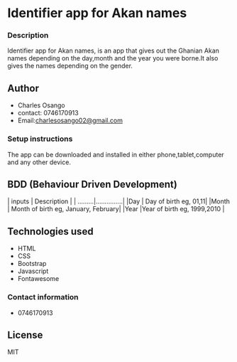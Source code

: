 # Identifier app for Akan names
### Description
Identifier app for Akan names, is an app that gives out the Ghanian Akan names depending on the day,month and the year you were borne.It also gives the names depending on the gender.
## Author
* Charles Osango
* contact: 0746170913
* Email:charlesosango02@gmail.com
### Setup instructions
The app can be downloaded and installed in either phone,tablet,computer and any other device.
## BDD (Behaviour Driven Development)
| inputs  | Description   |
| .........|...............|
|Day      | Day of birth eg, 01,11|
|Month    | Month of birth eg, January, February|
|Year     |Year of birth eg, 1999,2010  |

## Technologies used
* HTML
* CSS
* Bootstrap
* Javascript
* Fontawesome
### Contact information
* 0746170913
## License
MIT
